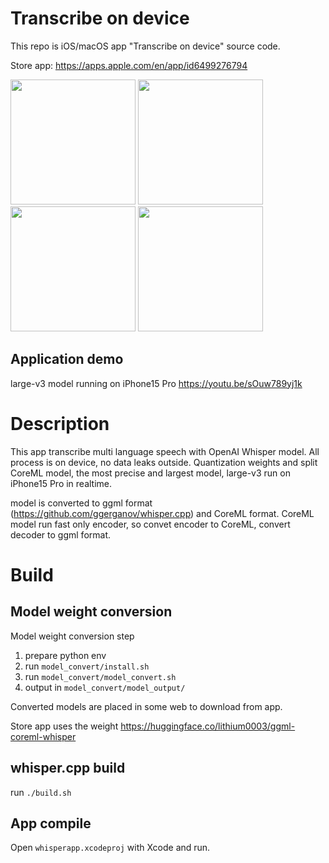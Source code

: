 # Transcribe on device
This repo is iOS/macOS app "Transcribe on device" source code.

Store app: 
https://apps.apple.com/en/app/id6499276794

<img src="https://github.com/user-attachments/assets/38db0843-9a08-48ab-bf14-4f7354f2c3f1" width="200">
<img src="https://github.com/user-attachments/assets/4a4c6944-928c-4290-b9e6-b657a30c2634" width="200">
<img src="https://github.com/user-attachments/assets/42502509-e04e-4979-bc00-65c5197dd45b" width="200">
<img src="https://github.com/user-attachments/assets/939b7491-cf60-48c8-8a37-446bfbf37525" width="200">

## Application demo
large-v3 model running on iPhone15 Pro 
https://youtu.be/sOuw789yj1k

# Description
This app transcribe multi language speech with OpenAI Whisper model.
All process is on device, no data leaks outside.
Quantization weights and split CoreML model, the most precise and largest model, large-v3 run on iPhone15 Pro in realtime.

model is converted to ggml format (https://github.com/ggerganov/whisper.cpp) and CoreML format.
CoreML model run fast only encoder, so convet encoder to CoreML, convert decoder to ggml format.

# Build
## Model weight conversion
Model weight conversion step
1. prepare python env
2. run ```model_convert/install.sh```
3. run ```model_convert/model_convert.sh```
4. output in ```model_convert/model_output/```

Converted models are placed in some web to download from app.

Store app uses the weight https://huggingface.co/lithium0003/ggml-coreml-whisper

## whisper.cpp build
run ```./build.sh```

## App compile
Open ```whisperapp.xcodeproj``` with Xcode and run.
